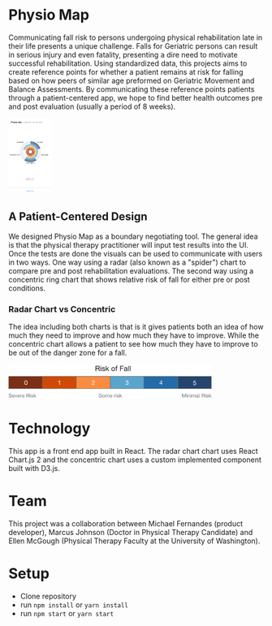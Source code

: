 # Physio Map
Communicating fall risk to persons undergoing physical rehabilitation late in their life presents a unique challenge. Falls for Geriatric persons can result in serious injury and even fatality, presenting a dire need to motivate successful rehabilitation.
Using standardized data, this projects aims to create reference points for whether a patient remains at risk for falling based on how peers of similar age preformed on Geriatric Movement and Balance Assessments. By communicating these reference points patients through a patient-centered app, we hope to find better health outcomes pre and post evaluation (usually a period of 8 weeks).

<img src="https://github.com/michael-fernandes/physio-map/blob/master/Resources/phone-concentric.png" height=150>
<!-- <img src="https://github.com/michael-fernandes/physio-map/blob/master/Resources/desktop-radar.png" height=200> -->

## A Patient-Centered Design
We designed Physio Map as a boundary negotiating tool. The general idea is that the physical therapy practitioner will input test results into the UI. Once the tests are done the visuals can be used to communicate with users in two ways. One way using a radar (also known as a "spider") chart to compare pre and post rehabilitation evaluations. The second way using a concentric ring chart that shows relative risk of fall for either pre or post conditions. 

### Radar Chart vs Concentric
The idea including both charts is that is it gives patients both an idea of how much they need to improve and how much they have to improve. While the concentric chart allows a patient to see how much they have to improve to be out of the danger zone for a fall.

<img src="https://github.com/michael-fernandes/physio-map/blob/master/Resources/risk.png" width=400>

# Technology
This app is a front end app built in React. The radar chart chart uses React Chart.js 2 and the concentric chart uses a custom implemented component built with D3.js.

# Team
This project was a collaboration between Michael Fernandes (product developer), Marcus Johnson (Doctor in Physical Therapy Candidate) and Ellen McGough (Physical Therapy Faculty at the University of Washington).


# Setup
* Clone repository
* run `npm install` or `yarn install`
* run `npm start` or `yarn start`
